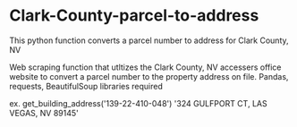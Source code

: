 # Clark-County-parcel-to-address
This python function converts a parcel number to address for Clark County, NV

Web scraping function that utltizes the Clark County, NV accessers office website to convert a parcel number to the property address on file.
Pandas, requests, BeautifulSoup libraries required 

ex.
get_building_address('139-22-410-048')
'324 GULFPORT CT, LAS VEGAS, NV  89145'
